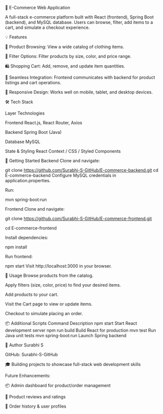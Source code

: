 🛒 E-Commerce Web Application

A full-stack e-commerce platform built with React (frontend), Spring Boot (backend), and MySQL database. Users can browse, filter, add items to a cart, and simulate a checkout experience.

💡 Features

🧩 Product Browsing: View a wide catalog of clothing items.

🧪 Filter Options: Filter products by size, color, and price range.

🛍️ Shopping Cart: Add, remove, and update item quantities.

🔄 Seamless Integration: Frontend communicates with backend for product listings and cart operations.

🔧 Responsive Design: Works well on mobile, tablet, and desktop devices.

🛠️ Tech Stack

Layer	Technologies

Frontend	React.js, React Router, Axios

Backend	Spring Boot (Java)

Database	MySQL

State & Styling	React Context / CSS / Styled Components

🔧 Getting Started
Backend
Clone and navigate:

git clone https://github.com/Surabhi-S-GitHub/E-commerce-backend.git
cd E-commerce-backend
Configure MySQL credentials in application.properties.

Run:

mvn spring-boot:run

Frontend
Clone and navigate:

git clone https://github.com/Surabhi-S-GitHub/E-commerce-frontend.git

cd E-commerce-frontend

Install dependencies:

npm install

Run frontend:

npm start
Visit http://localhost:3000 in your browser.

🧪 Usage
Browse products from the catalog.

Apply filters (size, color, price) to find your desired items.

Add products to your cart.

Visit the Cart page to view or update items.

Checkout to simulate placing an order.

📦 Additional Scripts
Command	Description
npm start	Start React development server
npm run build	Build React for production
mvn test	Run Java unit tests
mvn spring-boot:run	Launch Spring backend

👤 Author
Surabhi S

GitHub: Surabhi-S-GitHub

🎓 Building projects to showcase full-stack web development skills

Future Enhancements: 

📦 Admin dashboard for product/order management

💬 Product reviews and ratings

📄 Order history & user profiles

